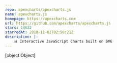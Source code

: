 ```yaml
---
repo: apexcharts/apexcharts.js
name: apexcharts.js
homepage: https://apexcharts.com
url: https://github.com/apexcharts/apexcharts.js
stars: 14622
starredAt: 2018-11-02T02:50:21Z
description: |-
    📊 Interactive JavaScript Charts built on SVG
---
```


[object Object]
